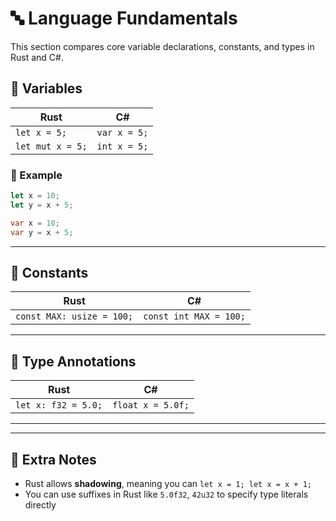 # 🔤 Language Fundamentals

This section compares core variable declarations, constants, and types in Rust and C#.

## 🔧 Variables

| Rust           | C#                  |
|----------------|---------------------|
| `let x = 5;`   | `var x = 5;`        |
| `let mut x = 5;` | `int x = 5;`      |

### 🧪 Example

```rust
let x = 10;
let y = x + 5;
```

```csharp
var x = 10;
var y = x + 5;
```

---

## 🔐 Constants

| Rust                             | C#                           |
|----------------------------------|------------------------------|
| `const MAX: usize = 100;`        | `const int MAX = 100;`       |

---

## 🧠 Type Annotations

| Rust               | C#                     |
|--------------------|------------------------|
| `let x: f32 = 5.0;`| `float x = 5.0f;`      |

---

---

## 📝 Extra Notes

- Rust allows **shadowing**, meaning you can `let x = 1; let x = x + 1;`
- You can use suffixes in Rust like `5.0f32`, `42u32` to specify type literals directly